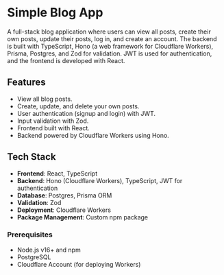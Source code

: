 # Simple Blog App

A full-stack blog application where users can view all posts, create their own posts, update their posts, log in, and create an account. The backend is built with TypeScript, Hono (a web framework for Cloudflare Workers), Prisma, Postgres, and Zod for validation. JWT is used for authentication, and the frontend is developed with React.

## Features

- View all blog posts.
- Create, update, and delete your own posts.
- User authentication (signup and login) with JWT.
- Input validation with Zod.
- Frontend built with React.
- Backend powered by Cloudflare Workers using Hono.

## Tech Stack

- **Frontend**: React, TypeScript
- **Backend**: Hono (Cloudflare Workers), TypeScript, JWT for authentication
- **Database**: Postgres, Prisma ORM
- **Validation**: Zod
- **Deployment**: Cloudflare Workers
- **Package Management**: Custom npm package

### Prerequisites

- Node.js v16+ and npm
- PostgreSQL
- Cloudflare Account (for deploying Workers)

